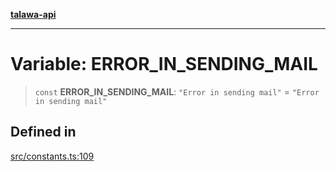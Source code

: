 [**talawa-api**](../../README.md)

***

# Variable: ERROR\_IN\_SENDING\_MAIL

> `const` **ERROR\_IN\_SENDING\_MAIL**: `"Error in sending mail"` = `"Error in sending mail"`

## Defined in

[src/constants.ts:109](https://github.com/Suyash878/talawa-api/blob/f376d03c37e9acd046e7cc983947432c95f74442/src/constants.ts#L109)
